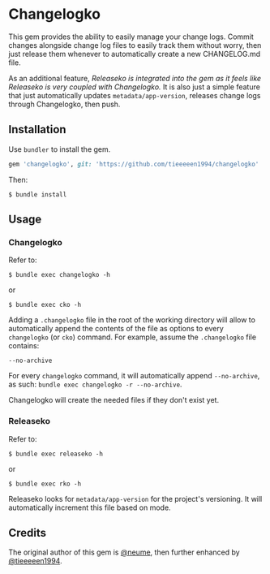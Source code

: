 # Changelogko

This gem provides the ability to easily manage your change logs. Commit changes alongside change log files to easily track them without worry, then just release them whenever to automatically create a new CHANGELOG.md file.

As an additional feature, *Releaseko is integrated into the gem as it feels like Releaseko is very coupled with Changelogko.* It is also just a simple feature that just automatically updates `metadata/app-version`, releases change logs through Changelogko, then push.

## Installation

Use `bundler` to install the gem.
```ruby
gem 'changelogko', git: 'https://github.com/tieeeeen1994/changelogko'
```

Then:
```
$ bundle install
```

## Usage

### Changelogko

Refer to:
```
$ bundle exec changelogko -h
```
or
```
$ bundle exec cko -h
```

Adding a `.changelogko` file in the root of the working directory will allow to automatically append the contents of the file as options to every `changelogko` (or `cko`) command. For example, assume the `.changelogko` file contains:
```
--no-archive
```
For every `changelogko` command, it will automatically append `--no-archive`, as such: `bundle exec changelogko -r --no-archive`.

Changelogko will create the needed files if they don't exist yet.

### Releaseko

Refer to:
```
$ bundle exec releaseko -h
```
or
```
$ bundle exec rko -h
```

Releaseko looks for `metadata/app-version` for the project's versioning. It will automatically increment this file based on mode.

## Credits

The original author of this gem is [@neume](https://github.com/neume), then further enhanced by [@tieeeeen1994](https://github.com/tieeeeen1994).
